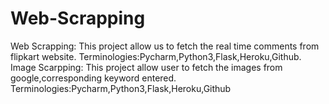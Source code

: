 # Web-Scrapping
Web Scrapping:
This project allow us to fetch the real time comments from flipkart website.
Terminologies:Pycharm,Python3,Flask,Heroku,Github.
Image Scarpping:
This project allow user to fetch the images from google,corresponding keyword entered.
Terminologies:Pycharm,Python3,Flask,Heroku,Github
